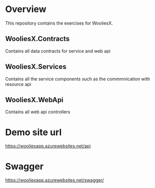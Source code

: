 # Overview

This repository contains the exercises for WooliesX.

## WooliesX.Contracts
Contains all data contracts for service and web api

## WooliesX.Services
Contains all the service components such as the commmnication with resource api

## WooliesX.WebApi
Contains all web api controllers

# Demo site url
https://wooliexapp.azurewebsites.net/api

# Swagger
https://wooliexapp.azurewebsites.net/swagger/
